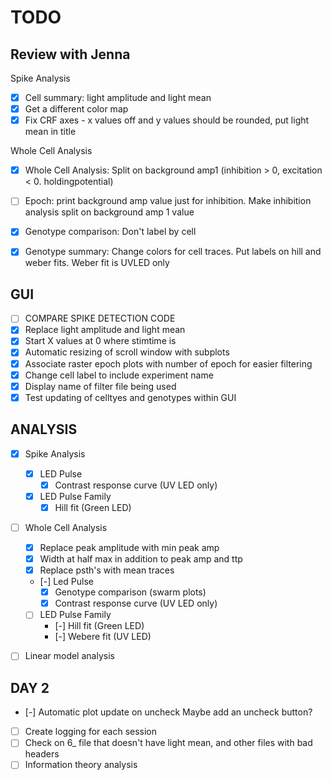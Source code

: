 # TODO 

## Review with Jenna

Spike Analysis
- [X] Cell summary: light amplitude and light mean
- [X] Get a different color map
- [X] Fix CRF axes - x values off and y values should be rounded, put light mean in title

Whole Cell Analysis
- [X] Whole Cell Analysis: Split on background amp1 (inhibition > 0, excitation < 0. holdingpotential)
- [ ] Epoch: print background amp value just for inhibition. Make inhibition analysis split on background amp 1 value
- [X] Genotype comparison: Don't label by cell
- [X] Genotype summary: Change colors for cell traces. Put labels on hill and weber fits. Weber fit is UVLED only


## GUI
- [ ] COMPARE SPIKE DETECTION CODE
- [X] Replace light amplitude and light mean
- [X] Start X values at 0 where stimtime is
- [X] Automatic resizing of scroll window with subplots
- [X] Associate raster epoch plots with number of epoch for easier filtering
- [X] Change cell label to include experiment name
- [X] Display name of filter file being used
- [X] Test updating of celltyes and genotypes within GUI

## ANALYSIS
- [X] Spike Analysis
    - [X] LED Pulse
        - [X] Contrast response curve (UV LED only)
    - [X] LED Pulse Family
        - [X] Hill fit (Green LED)
- [ ] Whole Cell Analysis
    - [X] Replace peak amplitude with min peak amp
    - [X] Width at half max in addition to peak amp and ttp
    - [X] Replace psth's with mean traces
    - [-] Led Pulse 
        - [x] Genotype comparison (swarm plots)
        - [X] Contrast response curve (UV LED only)
    - [ ] LED Pulse Family
        - [-] Hill fit (Green LED)
        - [-] Webere fit (UV LED)
- [ ] Linear model analysis


## DAY 2
- [-] Automatic plot update on uncheck Maybe add an uncheck button?
- [ ] Create logging for each session
- [ ] Check on 6_ file that doesn't have light mean, and other files with bad headers
- [ ] Information theory analysis